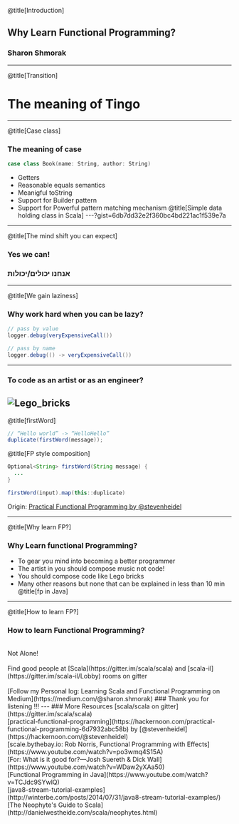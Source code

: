 @title[Introduction]
## Why Learn Functional Programming?

### Sharon Shmorak
---
@title[Transition]
# The meaning of Tingo
---
@title[Case class]
### The meaning of case
```scala
case class Book(name: String, author: String)
```
* Getters
* Reasonable equals semantics 
* Meanigful toString
* Support for Builder pattern
* Support for Powerful pattern matching mechanism 
@title[Simple data holding class in Scala]
---?gist=6db7dd32e2f360bc4bd221ac1f539e7a
---
@title[The mind shift you can expect]
### Yes we can!
### אנחנו יכולים/יכולות
---
@title[We gain laziness]
### Why work hard when you can be lazy?
```java
// pass by value
logger.debug(veryExpensiveCall())
```
```java
// pass by name 
logger.debug(() -> veryExpensiveCall())
```
---
### To code as an artist or as an engineer? 
![Lego_bricks](https://upload.wikimedia.org/wikipedia/commons/thumb/1/19/Lego_bricks.jpg/640px-Lego_bricks.jpg)
---
@title[firstWord]
```java
// “Hello world” -> “HelloHello”
duplicate(firstWord(message));
```
@title[FP style composition]
```java
Optional<String> firstWord(String message) {
  ...
}
```
```java
firstWord(input).map(this::duplicate)
```

Origin: [Practical Functional Programming by @stevenheidel](https://hackernoon.com/practical-functional-programming-6d7932abc58b)

---
@title[Why learn FP?]
### Why Learn functional Programming?
* To gear you mind into becoming a better programmer
* The artist in you should compose music not code! 
* You should compose code like Lego bricks
* Many other reasons but none that can be explained in less than 10 min
@title[fp in Java]
---
@title[How to learn FP?]
### How to learn Functional Programming?
<br>
Not Alone! 
<br>
<br>
Find good people at [Scala](https://gitter.im/scala/scala) and [scala-il](https://gitter.im/scala-il/Lobby) rooms on gitter
<br>
<br>
[Follow my Personal log: Learning Scala and Functional Programming on Medium](https://medium.com/@sharon.shmorak)
### Thank you for listening !!!
---
### More Resources 
[scala/scala on gitter](https://gitter.im/scala/scala)
<br>
[practical-functional-programming](https://hackernoon.com/practical-functional-programming-6d7932abc58b) by [@stevenheidel](https://hackernoon.com/@stevenheidel)
<br>
[scale.bythebay.io: Rob Norris, Functional Programming with Effects](https://www.youtube.com/watch?v=po3wmq4S15A)
<br>
[For: What is it good for?—Josh Suereth & Dick Wall](https://www.youtube.com/watch?v=WDaw2yXAa50)
<br>
[Functional Programming in Java](https://www.youtube.com/watch?v=TCJdc9SYwlQ)
<br>
[java8-stream-tutorial-examples](http://winterbe.com/posts/2014/07/31/java8-stream-tutorial-examples/)
<br>
[The Neophyte's Guide to Scala](http://danielwestheide.com/scala/neophytes.html)
<br>
